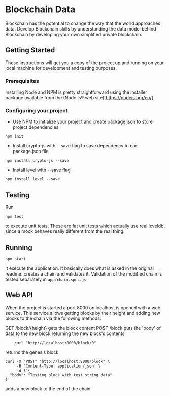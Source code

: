 # Blockchain Data

Blockchain has the potential to change the way that the world approaches data. Develop Blockchain skills by understanding the data model behind Blockchain by developing your own simplified private blockchain.

## Getting Started

These instructions will get you a copy of the project up and running on your local machine for development and testing purposes.

### Prerequisites

Installing Node and NPM is pretty straightforward using the installer package available from the (Node.js® web site)[https://nodejs.org/en/].

### Configuring your project

- Use NPM to initialize your project and create package.json to store project dependencies.
```
npm init
```
- Install crypto-js with --save flag to save dependency to our package.json file
```
npm install crypto-js --save
```
- Install level with --save flag
```
npm install level --save
```

## Testing

Run 
```
npm test
```

to execute unit tests. These are fat unit tests which actually use real leveldb, since a mock behaves really different from the real thing.

## Running
```
npm start
```

it execute the application. It basically does what is asked in the original readme: creates a chain and validates it. Validation of the modified chain is tested separately in `app/chain.spec.js`.

## Web API

When the project is started a port 8000 on localhost is opened with a web service. This service allows getting blocks by their height and adding new blocks to the chain via the following methods:

GET /block/{height} gets the block content
POST /block puts the 'body' of data to the new block returning the new block's contents

```
	curl "http://localhost:8000/block/0" 
```

returns the genesis block

```
curl -X "POST" "http://localhost:8000/block" \
     -H 'Content-Type: application/json' \
     -d $'{
  "body": "Testing block with test string data"
}'
```

adds a new block to the end of the chain
